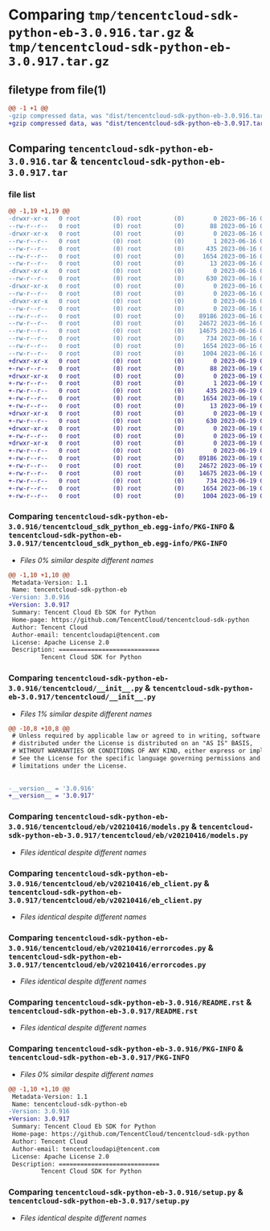 # Comparing `tmp/tencentcloud-sdk-python-eb-3.0.916.tar.gz` & `tmp/tencentcloud-sdk-python-eb-3.0.917.tar.gz`

## filetype from file(1)

```diff
@@ -1 +1 @@
-gzip compressed data, was "dist/tencentcloud-sdk-python-eb-3.0.916.tar", last modified: Fri Jun 16 00:33:05 2023, max compression
+gzip compressed data, was "dist/tencentcloud-sdk-python-eb-3.0.917.tar", last modified: Mon Jun 19 00:24:30 2023, max compression
```

## Comparing `tencentcloud-sdk-python-eb-3.0.916.tar` & `tencentcloud-sdk-python-eb-3.0.917.tar`

### file list

```diff
@@ -1,19 +1,19 @@
-drwxr-xr-x   0 root         (0) root         (0)        0 2023-06-16 00:33:05.000000 tencentcloud-sdk-python-eb-3.0.916/
--rw-r--r--   0 root         (0) root         (0)       88 2023-06-16 00:33:05.000000 tencentcloud-sdk-python-eb-3.0.916/setup.cfg
-drwxr-xr-x   0 root         (0) root         (0)        0 2023-06-16 00:33:05.000000 tencentcloud-sdk-python-eb-3.0.916/tencentcloud_sdk_python_eb.egg-info/
--rw-r--r--   0 root         (0) root         (0)        1 2023-06-16 00:33:05.000000 tencentcloud-sdk-python-eb-3.0.916/tencentcloud_sdk_python_eb.egg-info/dependency_links.txt
--rw-r--r--   0 root         (0) root         (0)      435 2023-06-16 00:33:05.000000 tencentcloud-sdk-python-eb-3.0.916/tencentcloud_sdk_python_eb.egg-info/SOURCES.txt
--rw-r--r--   0 root         (0) root         (0)     1654 2023-06-16 00:33:05.000000 tencentcloud-sdk-python-eb-3.0.916/tencentcloud_sdk_python_eb.egg-info/PKG-INFO
--rw-r--r--   0 root         (0) root         (0)       13 2023-06-16 00:33:05.000000 tencentcloud-sdk-python-eb-3.0.916/tencentcloud_sdk_python_eb.egg-info/top_level.txt
-drwxr-xr-x   0 root         (0) root         (0)        0 2023-06-16 00:33:05.000000 tencentcloud-sdk-python-eb-3.0.916/tencentcloud/
--rw-r--r--   0 root         (0) root         (0)      630 2023-06-16 00:33:05.000000 tencentcloud-sdk-python-eb-3.0.916/tencentcloud/__init__.py
-drwxr-xr-x   0 root         (0) root         (0)        0 2023-06-16 00:33:05.000000 tencentcloud-sdk-python-eb-3.0.916/tencentcloud/eb/
--rw-r--r--   0 root         (0) root         (0)        0 2023-06-16 00:33:05.000000 tencentcloud-sdk-python-eb-3.0.916/tencentcloud/eb/__init__.py
-drwxr-xr-x   0 root         (0) root         (0)        0 2023-06-16 00:33:05.000000 tencentcloud-sdk-python-eb-3.0.916/tencentcloud/eb/v20210416/
--rw-r--r--   0 root         (0) root         (0)        0 2023-06-16 00:33:05.000000 tencentcloud-sdk-python-eb-3.0.916/tencentcloud/eb/v20210416/__init__.py
--rw-r--r--   0 root         (0) root         (0)    89186 2023-06-16 00:33:05.000000 tencentcloud-sdk-python-eb-3.0.916/tencentcloud/eb/v20210416/models.py
--rw-r--r--   0 root         (0) root         (0)    24672 2023-06-16 00:33:05.000000 tencentcloud-sdk-python-eb-3.0.916/tencentcloud/eb/v20210416/eb_client.py
--rw-r--r--   0 root         (0) root         (0)    14675 2023-06-16 00:33:05.000000 tencentcloud-sdk-python-eb-3.0.916/tencentcloud/eb/v20210416/errorcodes.py
--rw-r--r--   0 root         (0) root         (0)      734 2023-06-16 00:33:05.000000 tencentcloud-sdk-python-eb-3.0.916/README.rst
--rw-r--r--   0 root         (0) root         (0)     1654 2023-06-16 00:33:05.000000 tencentcloud-sdk-python-eb-3.0.916/PKG-INFO
--rw-r--r--   0 root         (0) root         (0)     1004 2023-06-16 00:33:05.000000 tencentcloud-sdk-python-eb-3.0.916/setup.py
+drwxr-xr-x   0 root         (0) root         (0)        0 2023-06-19 00:24:30.000000 tencentcloud-sdk-python-eb-3.0.917/
+-rw-r--r--   0 root         (0) root         (0)       88 2023-06-19 00:24:30.000000 tencentcloud-sdk-python-eb-3.0.917/setup.cfg
+drwxr-xr-x   0 root         (0) root         (0)        0 2023-06-19 00:24:30.000000 tencentcloud-sdk-python-eb-3.0.917/tencentcloud_sdk_python_eb.egg-info/
+-rw-r--r--   0 root         (0) root         (0)        1 2023-06-19 00:24:30.000000 tencentcloud-sdk-python-eb-3.0.917/tencentcloud_sdk_python_eb.egg-info/dependency_links.txt
+-rw-r--r--   0 root         (0) root         (0)      435 2023-06-19 00:24:30.000000 tencentcloud-sdk-python-eb-3.0.917/tencentcloud_sdk_python_eb.egg-info/SOURCES.txt
+-rw-r--r--   0 root         (0) root         (0)     1654 2023-06-19 00:24:30.000000 tencentcloud-sdk-python-eb-3.0.917/tencentcloud_sdk_python_eb.egg-info/PKG-INFO
+-rw-r--r--   0 root         (0) root         (0)       13 2023-06-19 00:24:30.000000 tencentcloud-sdk-python-eb-3.0.917/tencentcloud_sdk_python_eb.egg-info/top_level.txt
+drwxr-xr-x   0 root         (0) root         (0)        0 2023-06-19 00:24:30.000000 tencentcloud-sdk-python-eb-3.0.917/tencentcloud/
+-rw-r--r--   0 root         (0) root         (0)      630 2023-06-19 00:24:30.000000 tencentcloud-sdk-python-eb-3.0.917/tencentcloud/__init__.py
+drwxr-xr-x   0 root         (0) root         (0)        0 2023-06-19 00:24:30.000000 tencentcloud-sdk-python-eb-3.0.917/tencentcloud/eb/
+-rw-r--r--   0 root         (0) root         (0)        0 2023-06-19 00:24:30.000000 tencentcloud-sdk-python-eb-3.0.917/tencentcloud/eb/__init__.py
+drwxr-xr-x   0 root         (0) root         (0)        0 2023-06-19 00:24:30.000000 tencentcloud-sdk-python-eb-3.0.917/tencentcloud/eb/v20210416/
+-rw-r--r--   0 root         (0) root         (0)        0 2023-06-19 00:24:30.000000 tencentcloud-sdk-python-eb-3.0.917/tencentcloud/eb/v20210416/__init__.py
+-rw-r--r--   0 root         (0) root         (0)    89186 2023-06-19 00:24:30.000000 tencentcloud-sdk-python-eb-3.0.917/tencentcloud/eb/v20210416/models.py
+-rw-r--r--   0 root         (0) root         (0)    24672 2023-06-19 00:24:30.000000 tencentcloud-sdk-python-eb-3.0.917/tencentcloud/eb/v20210416/eb_client.py
+-rw-r--r--   0 root         (0) root         (0)    14675 2023-06-19 00:24:30.000000 tencentcloud-sdk-python-eb-3.0.917/tencentcloud/eb/v20210416/errorcodes.py
+-rw-r--r--   0 root         (0) root         (0)      734 2023-06-19 00:24:30.000000 tencentcloud-sdk-python-eb-3.0.917/README.rst
+-rw-r--r--   0 root         (0) root         (0)     1654 2023-06-19 00:24:30.000000 tencentcloud-sdk-python-eb-3.0.917/PKG-INFO
+-rw-r--r--   0 root         (0) root         (0)     1004 2023-06-19 00:24:30.000000 tencentcloud-sdk-python-eb-3.0.917/setup.py
```

### Comparing `tencentcloud-sdk-python-eb-3.0.916/tencentcloud_sdk_python_eb.egg-info/PKG-INFO` & `tencentcloud-sdk-python-eb-3.0.917/tencentcloud_sdk_python_eb.egg-info/PKG-INFO`

 * *Files 0% similar despite different names*

```diff
@@ -1,10 +1,10 @@
 Metadata-Version: 1.1
 Name: tencentcloud-sdk-python-eb
-Version: 3.0.916
+Version: 3.0.917
 Summary: Tencent Cloud Eb SDK for Python
 Home-page: https://github.com/TencentCloud/tencentcloud-sdk-python
 Author: Tencent Cloud
 Author-email: tencentcloudapi@tencent.com
 License: Apache License 2.0
 Description: ============================
         Tencent Cloud SDK for Python
```

### Comparing `tencentcloud-sdk-python-eb-3.0.916/tencentcloud/__init__.py` & `tencentcloud-sdk-python-eb-3.0.917/tencentcloud/__init__.py`

 * *Files 1% similar despite different names*

```diff
@@ -10,8 +10,8 @@
 # Unless required by applicable law or agreed to in writing, software
 # distributed under the License is distributed on an "AS IS" BASIS,
 # WITHOUT WARRANTIES OR CONDITIONS OF ANY KIND, either express or implied.
 # See the License for the specific language governing permissions and
 # limitations under the License.
 
 
-__version__ = '3.0.916'
+__version__ = '3.0.917'
```

### Comparing `tencentcloud-sdk-python-eb-3.0.916/tencentcloud/eb/v20210416/models.py` & `tencentcloud-sdk-python-eb-3.0.917/tencentcloud/eb/v20210416/models.py`

 * *Files identical despite different names*

### Comparing `tencentcloud-sdk-python-eb-3.0.916/tencentcloud/eb/v20210416/eb_client.py` & `tencentcloud-sdk-python-eb-3.0.917/tencentcloud/eb/v20210416/eb_client.py`

 * *Files identical despite different names*

### Comparing `tencentcloud-sdk-python-eb-3.0.916/tencentcloud/eb/v20210416/errorcodes.py` & `tencentcloud-sdk-python-eb-3.0.917/tencentcloud/eb/v20210416/errorcodes.py`

 * *Files identical despite different names*

### Comparing `tencentcloud-sdk-python-eb-3.0.916/README.rst` & `tencentcloud-sdk-python-eb-3.0.917/README.rst`

 * *Files identical despite different names*

### Comparing `tencentcloud-sdk-python-eb-3.0.916/PKG-INFO` & `tencentcloud-sdk-python-eb-3.0.917/PKG-INFO`

 * *Files 0% similar despite different names*

```diff
@@ -1,10 +1,10 @@
 Metadata-Version: 1.1
 Name: tencentcloud-sdk-python-eb
-Version: 3.0.916
+Version: 3.0.917
 Summary: Tencent Cloud Eb SDK for Python
 Home-page: https://github.com/TencentCloud/tencentcloud-sdk-python
 Author: Tencent Cloud
 Author-email: tencentcloudapi@tencent.com
 License: Apache License 2.0
 Description: ============================
         Tencent Cloud SDK for Python
```

### Comparing `tencentcloud-sdk-python-eb-3.0.916/setup.py` & `tencentcloud-sdk-python-eb-3.0.917/setup.py`

 * *Files identical despite different names*

